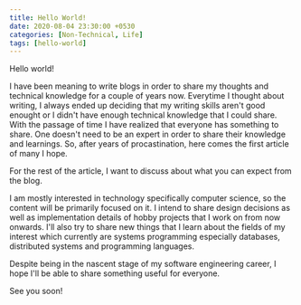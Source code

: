 ```yaml
---
title: Hello World!
date: 2020-08-04 23:30:00 +0530
categories: [Non-Technical, Life]
tags: [hello-world]
---
```


Hello world!

I have been meaning to write blogs in order to share my thoughts and technical knowledge for a couple of years now. Everytime I thought about writing, I always ended up deciding that my writing skills aren't good enought or I didn't have enough technical knowledge that I could share. With the passage of time I have realized that everyone has something to share. One doesn't need to be an expert in order to share their knowledge and learnings. So, after years of procastination, here comes the first article of many I hope.

For the rest of the article, I want to discuss about what you can expect from the blog.

I am mostly interested in technology specifically computer science, so the content will be primarily focused on it. I intend to share design decisions as well as implementation details of hobby projects that I work on from now onwards. I'll also try to share new things that I learn about the fields of my interest which currently are systems programming especially databases, distributed systems and programming languages.

Despite being in the nascent stage of my software engineering career, I hope I'll be able to share something useful for everyone.

See you soon!


